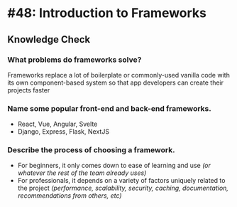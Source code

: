 # #48: Introduction to Frameworks

## Knowledge Check

### What problems do frameworks solve?

Frameworks replace a lot of boilerplate or commonly-used vanilla code with its own component-based system so that app developers can create their projects faster

### Name some popular front-end and back-end frameworks.

- React, Vue, Angular, Svelte
- Django, Express, Flask, NextJS

### Describe the process of choosing a framework.

- For beginners, it only comes down to ease of learning and use *(or whatever the rest of the team already uses)*
- For professionals, it depends on a variety of factors uniquely related to the project *(performance, scalability, security, caching, documentation, recommendations from others, etc)*